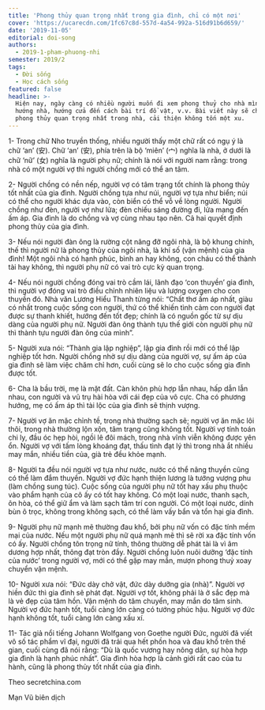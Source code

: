 ```yaml
---
title: 'Phong thủy quan trọng nhất trong gia đình, chỉ có một nơi'
cover: 'https://ucarecdn.com/1fc67c8d-557d-4a54-992a-516d91b6d659/'
date: '2019-11-05'
editorial: doi-song
authors:
  - 2019-1-pham-phuong-nhi
semester: 2019/2
tags:
  - Đời sống
  - Học cách sống
featured: false
headline: >-
  Hiện nay, ngày càng có nhiều người muốn đi xem phong thuỷ cho nhà mình, từ
  hướng nhà, hướng cửa đến cách bài trí đồ vật, v.v. Bài viết này sẽ chia sẻ về
  phong thủy quan trọng nhất trong nhà, cải thiện không tốn một xu.
---
```

1- Trong chữ Nho truyền thống, nhiều người thấy một chữ rất có ngụ ý là chữ ‘an’ (安). Chữ ‘an’ (安), phía trên là bộ ‘miên’ (宀) nghĩa là nhà, ở dưới là chữ ‘nữ’ (女) nghĩa là người phụ nữ; chính là nói với người nam rằng: trong nhà có một người vợ thì người chồng mới có thể an tâm.



2- Người chồng có nền nếp, người vợ có tâm trạng tốt chính là phong thủy tốt nhất của gia đình. Người chồng tựa như núi, người vợ tựa như biển; núi có thể cho người khác dựa vào, còn biển có thể vỗ về lòng người. Người chồng như đèn, người vợ như lửa; đèn chiếu sáng đường đi, lửa mang đến ấm áp. Gia đình là do chồng và vợ cùng nhau tạo nên. Cả hai quyết định phong thủy của gia đình.



3- Nếu nói người đàn ông là rường cột nâng đỡ ngôi nhà, là bộ khung chính, thế thì người nữ là phong thủy của ngôi nhà, là khí số (vận mệnh) của gia đình! Một ngôi nhà có hạnh phúc, bình an hay không, con cháu có thể thành tài hay không, thì người phụ nữ có vai trò cực kỳ quan trọng.



4- Nếu nói người chồng đóng vai trò cầm lái, lãnh đạo ‘con thuyền’ gia đình, thì người vợ đóng vai trò điều chỉnh nhiên liệu và lượng oxygen cho con thuyền đó. Nhà văn Lương Hiểu Thanh từng nói: “Chất thơ ấm áp nhất, giàu có nhất trong cuộc sống con người, thứ có thể khiến tình cảm con người đạt được sự thanh khiết, hướng đến tốt đẹp; chính là có nguồn gốc từ sự dịu dàng của người phụ nữ. Người đàn ông thành tựu thế giới còn người phụ nữ thì thành tựu người đàn ông của mình”.



5- Người xưa nói: “Thành gia lập nghiệp”, lập gia đình rồi mới có thể lập nghiệp tốt hơn. Người chồng nhờ sự dịu dàng của người vợ, sự ấm áp của gia đình sẽ làm việc chăm chỉ hơn, cuối cùng sẽ lo cho cuộc sống gia đình được tốt.



6- Cha là bầu trời, mẹ là mặt đất. Càn khôn phù hợp lẫn nhau, hấp dẫn lẫn nhau, con người và vũ trụ hài hòa với cái đẹp của vô cực. Cha có phương hướng, mẹ có ấm áp thì tài lộc của gia đình sẽ thịnh vượng.

7- Người vợ ăn mặc chỉnh tề, trong nhà thường sạch sẽ; người vợ ăn mặc lôi thôi, trong nhà thường lộn xộn, tâm trạng cũng không tốt. Người vợ tính toán chi ly, đầu óc hẹp hòi, ngồi lê đôi mách, trong nhà vĩnh viễn không được yên ổn. Người vợ với tấm lòng khoáng đạt, thấu tình đạt lý thì trong nhà ắt nhiều may mắn, nhiều tiền của, già trẻ đều khỏe mạnh.



8- Người ta đều nói người vợ tựa như nước, nước có thể nâng thuyền cũng có thể làm đắm thuyền. Người vợ đức hạnh thiện lương là tướng vượng phu (làm chồng sung túc). Cuộc sống của người phụ nữ tốt hay xấu phụ thuộc vào phẩm hạnh của cô ấy có tốt hay không. Có một loại nước, thanh sạch, ôn hòa, có thể giữ ẩm và làm sạch tâm trí con người. Có một loại nước, dính bùn ô trọc, không trong không sạch, có thể làm vấy bẩn và tổn hại gia đình.



9- Người phụ nữ mạnh mẽ thường đau khổ, bởi phụ nữ vốn có đặc tính mềm mại của nước. Nếu một người phụ nữ quá mạnh mẽ thì sẽ rời xa đặc tính vốn có ấy. Người chồng tôn trọng nữ tính, thông thường dễ phát tài là vì âm dương hợp nhất, thông đạt tròn đầy. Người chồng luôn nuôi dưỡng ‘đặc tính của nước’ trong người vợ, mới có thể gặp may mắn, mượn phong thuỷ xoay chuyển vận mệnh.



10- Người xưa nói: “Đức dày chở vật, đức dày dưỡng gia (nhà)”. Người vợ hiền đức thì gia đình sẽ phát đạt. Người vợ tốt, không phải là ở sắc đẹp mà là vẻ đẹp của tâm hồn. Vận mệnh do tâm chuyển, may mắn do tâm sinh. Người vợ đức hạnh tốt, tuổi càng lớn càng có tướng phúc hậu. Người vợ đức hạnh không tốt, tuổi càng lớn càng xấu xí.



11- Tác giả nổi tiếng Johann Wolfgang von Goethe người Đức, người đã viết vô số tác phẩm vĩ đại, người đã trải qua hết phồn hoa và đau khổ trên thế gian, cuối cùng đã nói rằng: “Dù là quốc vương hay nông dân, sự hòa hợp gia đình là hạnh phúc nhất”. Gia đình hòa hợp là cảnh giới rất cao của tu hành, cũng là phong thủy tốt nhất của gia đình.



Theo secretchina.com



Mạn Vũ biên dịch
